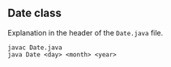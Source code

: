 ## Date class

Explanation in the header of the `Date.java` file.

```shell
javac Date.java
java Date <day> <month> <year>
```
